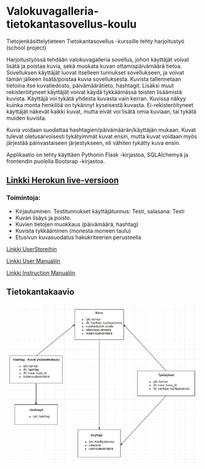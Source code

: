 # Valokuvagalleria-tietokantasovellus-koulu
Tietojenkäsittelytieteen Tietokantasovellus -kurssille tehty harjoitustyö (school project)

Harjoitustyössä tehdään valokuvagalleria sovellus, johon käyttäjät voivat lisätä ja poistaa kuvia, sekä muokata kuvan ottamispäivämäärä tietoa. Sovelluksen käyttäjät luovat itselleen tunnukset sovellukseen, ja voivat tämän jälkeen lisätä/poistaa kuvia sovelluksesta. Kuvista tallennetaan tietoina itse kuvatiedosto, päivämäärätieto, hashtagit. Lisäksi muut rekisteröityneet käyttäjät voivat käydä tykkäämässä toisten lisäämistä kuvista. Käyttäjä voi tykätä yhdesta kuvasta vain kerran. Kuvissa näkyy kuinka monta henkilöä on tykännyt kyseisestä kuvasta. Ei-rekisteröityneet käyttäjät näkevät kaikki kuvat, mutta eivät voi lisätä omia kuviaan, tai tykätä muiden kuvista. 

Kuvia voidaan suodattaa hashtagien/päivämäärän/käyttäjän mukaan. Kuvat tulevat oletusarvoisesti tykätyimmät kuvat ensin, mutta kuvat voidaan myös järjestää päinvastaiseen järjestykseen, eli vähiten tykätty kuva ensin.

Applikaatio on tehty käyttäen Pythonin Flask -kirjastoa, SQLAlchemyä ja frontendin puolella Bootsrap -kirjastoa.

## [Linkki Herokun live-versioon](https://tietokanta-harjoitustyo.herokuapp.com/)

### Toimintoja:
- Kirjautuminen. Testitunnukset käyttäjätunnus: Testi, salasana: Testi
- Kuvan lisäys ja poisto. 
- Kuvien tietojen muokkaus (päivämäärä, hashtag)
- Kuvista tykkääminen (monesta moneen taulu)
- Etusivun kuvasuodatus hakukriteerien perusteella

[Linkki UserStoreihin](documentation/UserStories.md)

[Linkki User Manualiin](documentation/usermanual.md)

[Linkki Instruction Manualiin](documentation/installation.md)


## Tietokantakaavio

![alt text](documentation/tietokanta.PNG)
